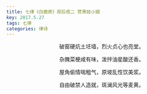```yaml
---
title: 七律《白鹿原》观后感二 赞黑娃小娥
key: 2017.5.27
tags: 七律
categories: 律诗
---
```


<p align="center">破窑硬炕土坯墙，烈火贞心也亮堂。
</p>
<p align="center">杂腌菜梗咸有味，泼拌油星酸还香。
</p>
<p align="center">屋角偷情喘粗气，原坡乱性饮美浆。
</p>
<p align="center">自由破禁人造就，斑澜风光等麦黄。
</p>
